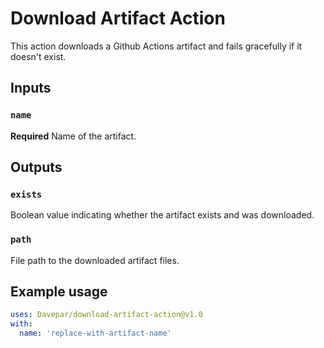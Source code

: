 # Download Artifact Action

This action downloads a Github Actions artifact and fails gracefully if it doesn't exist.

## Inputs

### `name`

**Required** Name of the artifact.

## Outputs

### `exists`

Boolean value indicating whether the artifact exists and was downloaded.

### `path`

File path to the downloaded artifact files.

## Example usage

```yaml
uses: Davepar/download-artifact-action@v1.0
with:
  name: 'replace-with-artifact-name'
```
